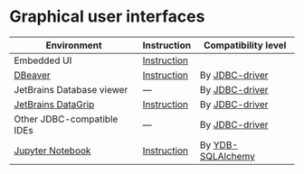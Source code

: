 # Graphical user interfaces

|  Environment | Instruction | Compatibility level |
| --- | --- | --- |
| Embedded UI | [Instruction](../../../reference/embedded-ui/index.md) | |
| [DBeaver](https://dbeaver.com)  |  [Instruction](../dbeaver.md) | By [JDBC-driver](https://github.com/ydb-platform/ydb-jdbc-driver/releases)|
| JetBrains Database viewer |  —  | By [JDBC-driver](https://github.com/ydb-platform/ydb-jdbc-driver/releases)|
| [JetBrains DataGrip](https://www.jetbrains.com/datagrip/) | [Instruction](../datagrip.md) | By [JDBC-driver](https://github.com/ydb-platform/ydb-jdbc-driver/releases)|
| Other JDBC-compatible IDEs | — | By [JDBC-driver](https://github.com/ydb-platform/ydb-jdbc-driver/releases)|
| [Jupyter Notebook](https://jupyter.org) | [Instruction](https://github.com/ydb-platform/ydb-sqlalchemy/blob/main/examples/jupyter_notebook/YDB%20SQLAlchemy%20%2B%20Jupyter%20Notebook%20Example.ipynb) | By [YDB-SQLAlchemy](https://github.com/ydb-platform/ydb-sqlalchemy/releases)|
